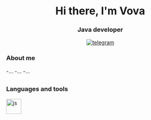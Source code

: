 <div id="header" align="center">
<h1>Hi there, I'm Vova</h1>
<h3>Java developer</h3>
<a href="linkedin-url">
<img src="https://img.shields.io/badge/Telegram-2CA5E0?style=flat-squeare&logo=telegram&logoColor=white" alt="telegram"/>
</a>
</div>
  
<h3>About me</h3>
-...
-...
-...

##

<h3>Languages and tools</h3>

<img src=" https://cdn.jsdelivr.net/gh/devicons/devicon/icons/javascript/javascript-original.svg "
title="js" width="40" height="40"/>&nbsp;

##
